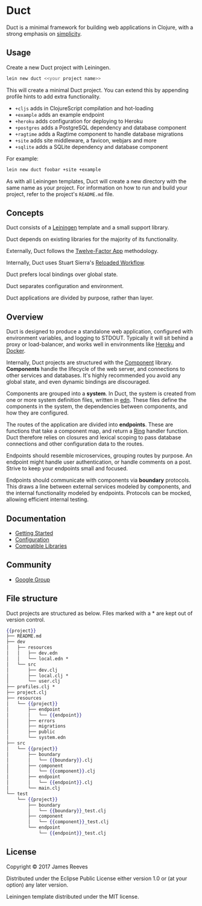 # Duct

Duct is a minimal framework for building web applications in Clojure,
with a strong emphasis on [simplicity][].

[simplicity]: http://www.infoq.com/presentations/Simple-Made-Easy


## Usage

Create a new Duct project with Leiningen.

```sh
lein new duct <<your project name>>
```

This will create a minimal Duct project. You can extend this by
appending profile hints to add extra functionality.

* `+cljs`     adds in ClojureScript compilation and hot-loading
* `+example`  adds an example endpoint
* `+heroku`   adds configuration for deploying to Heroku
* `+postgres` adds a PostgreSQL dependency and database component
* `+ragtime`  adds a Ragtime component to handle database migrations
* `+site`     adds site middleware, a favicon, webjars and more
* `+sqlite`   adds a SQLite dependency and database component

For example:

```sh
lein new duct foobar +site +example
```

As with all Leiningen templates, Duct will create a new directory with
the same name as your project. For information on how to run and build
your project, refer to the project's `README.md` file.


## Concepts

Duct consists of a [Leiningen][] template and a small support library.

Duct depends on existing libraries for the majority of its functionality.

Externally, Duct follows the [Twelve-Factor App][12-factor] methodology.

Internally, Duct uses Stuart Sierra's [Reloaded Workflow][reloaded].

Duct prefers local bindings over global state.

Duct separates configuration and environment.

Duct applications are divided by purpose, rather than layer.

[leiningen]: https://github.com/technomancy/leiningen
[12-factor]: http://12factor.net/
[reloaded]:  http://thinkrelevance.com/blog/2013/06/04/clojure-workflow-reloaded


## Overview

Duct is designed to produce a standalone web application, configured
with environment variables, and logging to STDOUT. Typically it will
sit behind a proxy or load-balancer, and works well in environments
like [Heroku][] and [Docker][].

Internally, Duct projects are structured with the [Component][]
library. **Components** handle the lifecycle of the web server, and
connections to other services and databases. It's highly recommended
you avoid any global state, and even dynamic bindings are discouraged.

Components are grouped into a **system**. In Duct, the system is
created from one or more system definition files, written in [edn][].
These files define the components in the system, the dependencies
between components, and how they are configured.

The routes of the application are divided into **endpoints**. These
are functions that take a component map, and return a [Ring][] handler
function. Duct therefore relies on closures and lexical scoping to
pass database connections and other configuration data to the routes.

Endpoints should resemble microservices, grouping routes by purpose.
An endpoint might handle user authentication, or handle comments on a
post. Strive to keep your endpoints small and focused.

Endpoints should communicate with components via **boundary**
protocols. This draws a line between external services modeled by
components, and the internal functionality modeled by endpoints.
Protocols can be mocked, allowing efficient internal testing.

[heroku]:    https://www.heroku.com/
[docker]:    https://www.docker.com/
[component]: https://github.com/stuartsierra/component
[edn]:       https://github.com/edn-format/edn
[ring]:      https://github.com/ring-clojure/ring


## Documentation

* [Getting Started](https://github.com/weavejester/duct/wiki/Getting-Started)
* [Configuration](https://github.com/weavejester/duct/wiki/Configuration)
* [Compatible Libraries](https://github.com/weavejester/duct/wiki/Compatible-Libraries)


## Community

* [Google Group](https://groups.google.com/forum/#!forum/duct-clojure)


## File structure

Duct projects are structured as below. Files marked with a * are kept
out of version control.

```handlebars
{{project}}
├── README.md
├── dev
│   ├── resources
│   │   ├── dev.edn
│   │   └── local.edn *
│   └── src
│       ├── dev.clj
│       ├── local.clj *
│       └── user.clj
├── profiles.clj *
├── project.clj
├── resources
│   └── {{project}}
│       ├── endpoint
│       │   └── {{endpoint}}
│       ├── errors
│       ├── migrations
│       ├── public
│       └── system.edn
├── src
│   └── {{project}}
│       ├── boundary
│       │   └── {{boundary}}.clj
│       ├── component
│       │   └── {{component}}.clj
│       ├── endpoint
│       │   └── {{endpoint}}.clj
│       └── main.clj
└── test
    └── {{project}}
        ├── boundary
        │   └── {{boundary}}_test.clj
        ├── component
        │   └── {{component}}_test.clj
        └── endpoint
            └── {{endpoint}}_test.clj
```


## License

Copyright © 2017 James Reeves

Distributed under the Eclipse Public License either version 1.0 or (at
your option) any later version.

Leiningen template distributed under the MIT license.
